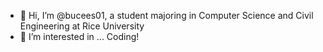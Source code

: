 - 👋 Hi, I’m @bucees01, a student majoring in Computer Science and Civil Engineering at Rice University
- 👀 I’m interested in ... Coding!

<!---
bucees01/bucees01 is a ✨ special ✨ repository because its `README.md` (this file) appears on your GitHub profile.
You can click the Preview link to take a look at your changes.
--->
